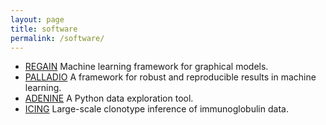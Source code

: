 ```yaml
---
layout: page
title: software
permalink: /software/
---
```


* [REGAIN](http://fdtomasi.github.io/regain/) Machine learning framework for graphical models.
* [PALLADIO](http://slipguru.github.io/palladio/) A framework for robust and reproducible results in machine learning.
* [ADENINE](https://github.com/slipguru/adenine) A Python data exploration tool.
* [ICING](https://github.com/slipguru/icing) Large-scale clonotype inference of immunoglobulin data.